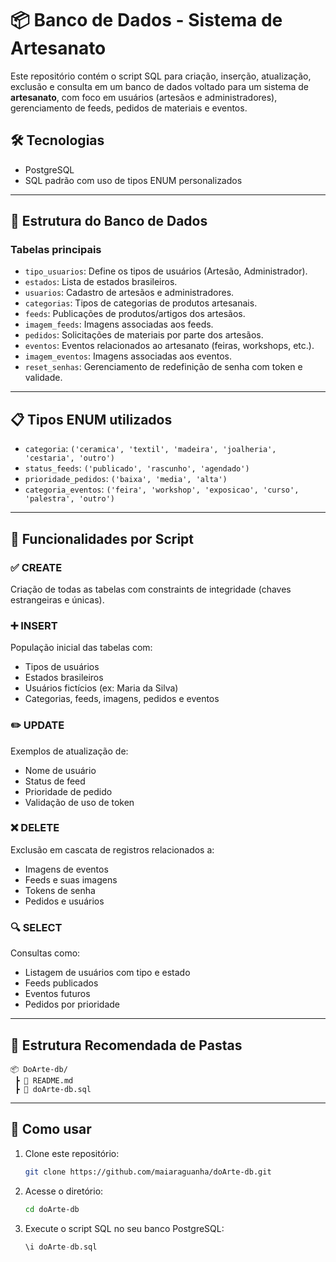 # 📦 Banco de Dados - Sistema de Artesanato

Este repositório contém o script SQL para criação, inserção, atualização, exclusão e consulta em um banco de dados voltado para um sistema de **artesanato**, com foco em usuários (artesãos e administradores), gerenciamento de feeds, pedidos de materiais e eventos.

## 🛠️ Tecnologias

- PostgreSQL
- SQL padrão com uso de tipos ENUM personalizados

---

## 🧱 Estrutura do Banco de Dados

### Tabelas principais

- `tipo_usuarios`: Define os tipos de usuários (Artesão, Administrador).
- `estados`: Lista de estados brasileiros.
- `usuarios`: Cadastro de artesãos e administradores.
- `categorias`: Tipos de categorias de produtos artesanais.
- `feeds`: Publicações de produtos/artigos dos artesãos.
- `imagem_feeds`: Imagens associadas aos feeds.
- `pedidos`: Solicitações de materiais por parte dos artesãos.
- `eventos`: Eventos relacionados ao artesanato (feiras, workshops, etc.).
- `imagem_eventos`: Imagens associadas aos eventos.
- `reset_senhas`: Gerenciamento de redefinição de senha com token e validade.

---

## 📋 Tipos ENUM utilizados

- `categoria`: `('ceramica', 'textil', 'madeira', 'joalheria', 'cestaria', 'outro')`
- `status_feeds`: `('publicado', 'rascunho', 'agendado')`
- `prioridade_pedidos`: `('baixa', 'media', 'alta')`
- `categoria_eventos`: `('feira', 'workshop', 'exposicao', 'curso', 'palestra', 'outro')`

---

## 🔄 Funcionalidades por Script

### ✅ CREATE
Criação de todas as tabelas com constraints de integridade (chaves estrangeiras e únicas).

### ➕ INSERT
População inicial das tabelas com:
- Tipos de usuários
- Estados brasileiros
- Usuários fictícios (ex: Maria da Silva)
- Categorias, feeds, imagens, pedidos e eventos

### ✏️ UPDATE
Exemplos de atualização de:
- Nome de usuário
- Status de feed
- Prioridade de pedido
- Validação de uso de token

### ❌ DELETE
Exclusão em cascata de registros relacionados a:
- Imagens de eventos
- Feeds e suas imagens
- Tokens de senha
- Pedidos e usuários

### 🔍 SELECT
Consultas como:
- Listagem de usuários com tipo e estado
- Feeds publicados
- Eventos futuros
- Pedidos por prioridade

---

## 📁 Estrutura Recomendada de Pastas

```
📦 DoArte-db/
 ┣ 📄 README.md
 ┣ 📄 doArte-db.sql
```

---

## 🚀 Como usar

1. Clone este repositório:
   ```bash
   git clone https://github.com/maiaraguanha/doArte-db.git
   ```
2. Acesse o diretório:
   ```bash
   cd doArte-db
   ```
3. Execute o script SQL no seu banco PostgreSQL:
   ```sql
   \i doArte-db.sql
   ```